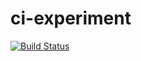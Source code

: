 # ci-experiment

[![Build Status](https://travis-ci.org/ronekko/ci-experiment.svg?branch=master)](https://travis-ci.org/ronekko/ci-experiment)
